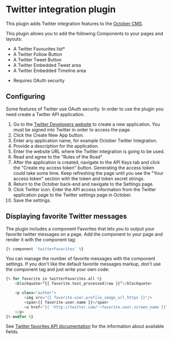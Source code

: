 # Twitter integration plugin

This plugin adds Twitter integration features to the [October CMS](http://octobercms.com).

This plugin allows you to add the following Components to your pages and layouts:

- A Twitter Favourites list*
- A Twitter Follow Button
- A Twitter Tweet Button
- A Twitter Embedded Tweet area
- A Twitter Embedded Timeline area

* Requires OAuth security

## Configuring

Some features of Twitter use OAuth security. In order to use the plugin you need create a Twitter API application.

1. Go to the [Twitter Developers website](https://apps.twitter.com/) to create a new application. You must be signed into Twitter in order to access the page.
2. Click the Create New App button.
3. Enter any application name, for example October Twitter Integration.
4. Provide a description for the application.
5. Enter the website URL where the Twitter integration is going to be used.
6. Read and agree to the "Rules of the Road"
7. After the application is created, navigate to the API Keys tab and click the "Create my access token" button. Generating the access token could take some time. Keep refreshing the page until you see the "Your access token" section with the token and token secret strings.
8. Return to the October back-end and navigate to the Settings page. 
9. Click Twitter icon. Enter the API access information from the Twitter application page to the Twitter settings page in October.
10. Save the settings.

## Displaying favorite Twitter messages

The plugin includes a component Favorites that lets you to output your favorite twitter messages on a page. Add the component to your page and render it with the component tag:

```php
{% component 'twitterFavorites' %}
```

You can manage the number of favorite messages with the component settings. If you don't like the default favorite messages markup, don't use the component tag and just write your own code:

```php
{% for favorite in twitterFavorites.all %}
    <blockquote>“{{ favorite.text_processed|raw }}”</blockquote>

    <p class="author">
        <img src="{{ favorite.user.profile_image_url_https }}"/>
        <span>{{ favorite.user.name }}</span>
        <a href="{{ 'http://twitter.com/'~favorite.user.screen_name }}">@{{ favorite.user.screen_name }}</a>
    </p>
{% endfor %}
```

See [Twitter favorites API documentation](https://developer.twitter.com/en/docs/twitter-api/v1/tweets/post-and-engage/api-reference/get-favorites-list) for the information about available fields.
